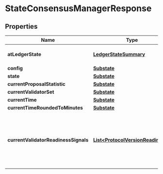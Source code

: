 

# StateConsensusManagerResponse


## Properties

| Name | Type | Description | Notes |
|------------ | ------------- | ------------- | -------------|
|**atLedgerState** | [**LedgerStateSummary**](LedgerStateSummary.md) | A summarized state of the ledger at which the query was performed. |  |
|**config** | [**Substate**](Substate.md) |  |  |
|**state** | [**Substate**](Substate.md) |  |  |
|**currentProposalStatistic** | [**Substate**](Substate.md) |  |  |
|**currentValidatorSet** | [**Substate**](Substate.md) |  |  |
|**currentTime** | [**Substate**](Substate.md) |  |  |
|**currentTimeRoundedToMinutes** | [**Substate**](Substate.md) |  |  |
|**currentValidatorReadinessSignals** | [**List&lt;ProtocolVersionReadiness&gt;**](ProtocolVersionReadiness.md) | Protocol versions signalled by the current validator set. Every validator from &#x60;current_validator_set&#x60; will be referenced by exactly one of the items here. Only returned if enabled by &#x60;include_readiness_signals&#x60; on your request.  |  [optional] |



